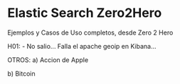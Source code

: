 # Elastic Search Zero2Hero

Ejemplos y Casos de Uso completos, desde Zero 2 Hero


H01:
    - No salio... Falla el apache geoip en Kibana... 

OTROS:
a) Accion de Apple

b) Bitcoin

